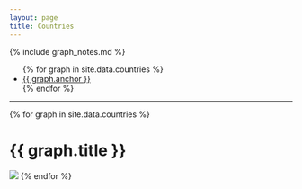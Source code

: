 ```yaml
---
layout: page
title: Countries
---
```


{% include graph_notes.md %}

<ul>
{% for graph in site.data.countries %}
  <li><a href="#{{ graph.anchor }}">{{ graph.anchor }}</a></li>
{% endfor %}
</ul>
<hr>

{% for graph in site.data.countries %}
  <h1 id="h1">{{ graph.title }}</h1>
  <img src="{{ graph.url }}" />
{% endfor %}
